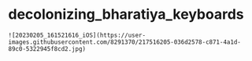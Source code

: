 # decolonizing_bharatiya_keyboards

``![20230205_161521616_iOS](https://user-images.githubusercontent.com/8291370/217516205-036d2578-c871-4a1d-89c0-5322945f8cd2.jpg)``
